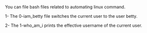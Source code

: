You can file bash files related to automating linux command.

1- The 0-iam_betty file switches the current user to the user betty.

2- The 1-who_am_i prints the effective username of the current user.

